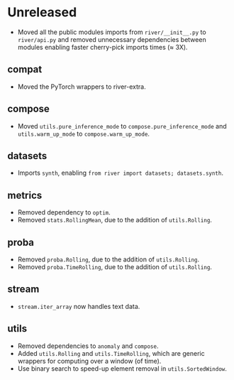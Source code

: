 # Unreleased

- Moved all the public modules imports from `river/__init__.py` to `river/api.py` and removed unnecessary dependencies between modules enabling faster cherry-pick imports times (≈ 3X).

## compat

- Moved the PyTorch wrappers to river-extra.

## compose

- Moved `utils.pure_inference_mode` to `compose.pure_inference_mode` and `utils.warm_up_mode` to `compose.warm_up_mode`.

## datasets

- Imports `synth`, enabling `from river import datasets; datasets.synth`.

## metrics

- Removed dependency to `optim`.
- Removed `stats.RollingMean`, due to the addition of `utils.Rolling`.

## proba

- Removed `proba.Rolling`, due to the addition of `utils.Rolling`.
- Removed `proba.TimeRolling`, due to the addition of `utils.Rolling`.

## stream

- `stream.iter_array` now handles text data.

## utils

- Removed dependencies to `anomaly` and `compose`.
- Added `utils.Rolling` and `utils.TimeRolling`, which are generic wrappers for computing over a window (of time).
- Use binary search to speed-up element removal in `utils.SortedWindow`.
